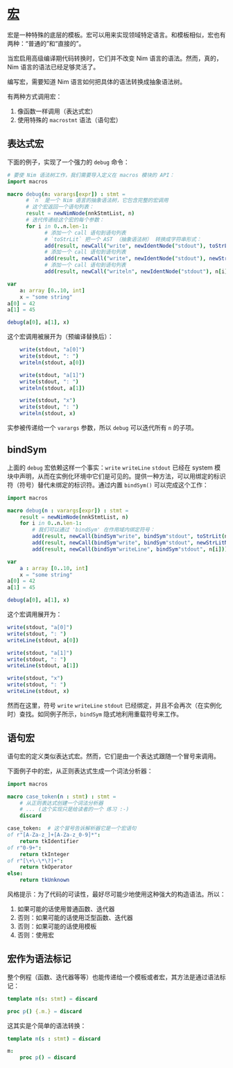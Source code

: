 
# [宏](http://nim-lang.org/docs/manual.html#macros)

宏是一种特殊的底层的模板。宏可以用来实现领域特定语言。和模板相似，宏也有两种：“普通的”和“直接的”。

当宏启用高级编译期代码转换时，它们并不改变 Nim 语言的语法。然而，真的，Nim 语言的语法已经足够灵活了。

编写宏，需要知道 Nim 语言如何把具体的语法转换成抽象语法树。

有两种方式调用宏：

1. 像函数一样调用（表达式宏）
2. 使用特殊的 `macrostmt` 语法（语句宏）

## 表达式宏

下面的例子，实现了一个强力的 `debug` 命令：

```nim
# 要使 Nim 语法树工作，我们需要导入定义在 macros 模块的 API：
import macros

macro debug(n: varargs[expr]) : stmt =
      # `n` 是一个 Nim 语言的抽象语法树，它包含完整的宏调用
      # 这个宏返回一个语句列表：
      result = newNimNode(nnkStmtList, n)
      # 迭代传递给这个宏的每个参数：
      for i in 0..n.len-1:
            # 添加一个 call 语句到语句列表
            # `toStrLit` 把一个 AST （抽象语法树） 转换成字符串形式：
            add(result, newCall("write", newIdentNode("stdout"), toStrLit(n[i])))
            # 添加一个 call 语句到语句列表
            add(result, newCall("write", newIdentNode("stdout"), newStrLitNode(": ")))
            # 添加一个 call 语句到语句列表
            add(result, newCall("writeln", newIdentNode("stdout"), n[i]))

var
    a: array [0..10, int]
    x = "some string"
a[0] = 42
a[1] = 45

debug(a[0], a[1], x)
```

这个宏调用被展开为（预编译替换后）：

```nim
    write(stdout, "a[0]")
    write(stdout, ": ")
    writeln(stdout, a[0])

    write(stdout, "a[1]")
    write(stdout, ": ")
    writeln(stdout, a[1])

    write(stdout, "x")
    write(stdout, ": ")
    writeln(stdout, x)
```

实参被传递给一个 `varargs` 参数，所以 `debug` 可以迭代所有 `n` 的子项。

## bindSym

上面的 `debug` 宏依赖这样一个事实：`write` `writeLine` `stdout` 已经在 system 模块中声明，从而在实例化环境中它们是可见的。提供一种方法，可以用绑定的标识符（符号）替代未绑定的标识符。通过内置 `bindSym()` 可以完成这个工作：

```nim
import macros

macro debug(n : varargs[expr]) : stmt =
    result = newNimNode(nnkStmtList, n)
    for i in 0..n.len-1:
        # 我们可以通过 'bindSym' 在作用域内绑定符号：
        add(result, newCall(bindSym"write", bindSym"stdout", toStrLit(n[i])))
        add(result, newCall(bindSym"write", bindSym"stdout", newStrLitNode(": ")))
        add(result, newCall(bindSym"writeLine", bindSym"stdout", n[i]))

var
    a : array [0..10, int]
    x = "some string"
a[0] = 42
a[1] = 45

debug(a[0], a[1], x)
```

这个宏调用展开为：

```nim
write(stdout, "a[0]")
write(stdout, ": ")
writeLine(stdout, a[0])

write(stdout, "a[1]")
write(stdout, ": ")
writeLine(stdout, a[1])

write(stdout, "x")
write(stdout, ": ")
writeLine(stdout, x)
```

然而在这里，符号 `write` `writeLine` `stdout` 已经绑定，并且不会再次（在实例化时）查找。如同例子所示，`bindSym` 隐式地利用重载符号来工作。

## 语句宏

语句宏的定义类似表达式宏。然而，它们是由一个表达式跟随一个冒号来调用。

下面例子中的宏，从正则表达式生成一个词法分析器：

```nim
import macros

macro case_token(n : stmt) : stmt =
    # 从正则表达式创建一个词法分析器
    # ... (这个实现只是给读者的一个 练习 :-)
    discard

case_token:  # 这个冒号告诉解析器它是一个宏语句
of r"[A-Za-z_]+[A-Za-z_0-9]*":
    return tkIdentifier
of r"0-9+":
    return tkInteger
of r"[\+\-\*\?]+":
    return tkOperator
else:
    return tkUnknown    
```

风格提示：为了代码的可读性，最好尽可能少地使用这种强大的构造语法。所以：

1. 如果可能的话使用普通函数、迭代器
2. 否则：如果可能的话使用泛型函数、迭代器
3. 否则：如果可能的话使用模板
4. 否则：使用宏

## 宏作为语法标记

整个例程（函数、迭代器等等）也能传递给一个模板或者宏，其方法是通过语法标记：

```nim
template m(s: stmt) = discard

proc p() {.m.} = discard
```

这其实是个简单的语法转换：

```nim
template m(s : stmt) = discard

m:
    proc p() = discard
```